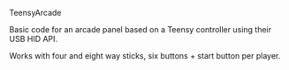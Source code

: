 TeensyArcade

Basic code for an arcade panel based on a Teensy controller using
their USB HID API.

Works with four and eight way sticks, six buttons + start button per player.
